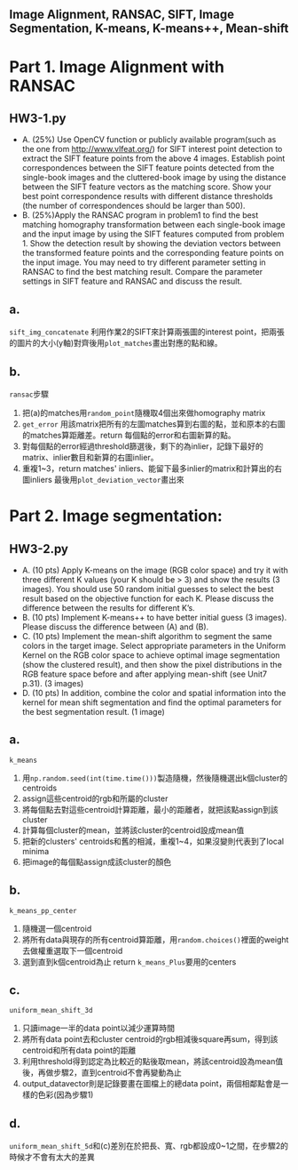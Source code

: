 ## Image Alignment, RANSAC, SIFT, Image Segmentation, K-means, K-means++, Mean-shift

# Part 1. Image Alignment with RANSAC
## HW3-1.py
- A. (25%) Use OpenCV function or publicly available program(such as the one from http://www.vlfeat.org/) for SIFT interest point detection to extract the SIFT feature points from the above 4 images. Establish point correspondences between the SIFT feature points detected from the single-book images and the cluttered-book image by using the distance between the SIFT feature vectors as the matching score. Show your best point correspondence results with different distance thresholds (the number of correspondences should be larger than 500).
- B. (25%)Apply the RANSAC program in problem1 to find the best matching homography transformation between each single-book image and the input image by using the SIFT features computed from problem 1. Show the detection result by showing the deviation vectors between the transformed feature points and the corresponding feature points on the input image. You may need to try different parameter setting in RANSAC to find the best matching result. Compare the parameter settings in SIFT feature and RANSAC and discuss the result.

## a. 
`sift_img_concatenate` 利用作業2的SIFT來計算兩張圖的interest point，把兩張的圖片的大小(y軸)對齊後用`plot_matches`畫出對應的點和線。

## b.
`ransac`步驟
1. 把(a)的matches用`random_point`隨機取4個出來做homography matrix
2. `get_error` 用該matrix把所有的左圖matches算到右圖的點，並和原本的右圖的matches算距離差。return 每個點的error和右圖新算的點。
3. 對每個點的error經過threshold篩選後，剩下的為inlier，記錄下最好的matrix、inlier數目和新算的右圖inlier。
4. 重複1~3，return matches' inliers、能留下最多inlier的matrix和計算出的右圖inliers
最後用`plot_deviation_vector`畫出來

# Part 2. Image segmentation:
## HW3-2.py
- A. (10 pts) Apply K-means on the image (RGB color space) and try it with three different K values (your K should be > 3) and show the results (3 images). You should use 50 random initial guesses to select the best result based on the objective function for each K. Please discuss the difference between the results for different K’s.
- B. (10 pts) Implement K-means++ to have better initial guess (3 images). Please discuss the difference between (A) and (B).
- C. (10 pts) Implement the mean-shift algorithm to segment the same colors in the target image. Select appropriate parameters in the Uniform Kernel on the RGB color space to achieve optimal image segmentation (show the clustered result), and then show the pixel distributions in the R*G*B feature space before and after applying mean-shift (see Unit7 p.31). (3 images)
- D. (10 pts) In addition, combine the color and spatial information into the kernel for mean shift segmentation and find the optimal parameters for the best segmentation result. (1 image)

## a.

`k_means`
1. 用`np.random.seed(int(time.time()))`製造隨機，然後隨機選出k個cluster的centroids
2. assign這些centroid的rgb和所屬的cluster
3. 將每個點去對這些centroid計算距離，最小的距離者，就把該點assign到該cluster
4. 計算每個cluster的mean，並將該cluster的centroid設成mean值
5. 把新的clusters' centroids和舊的相減，重複1~4，如果沒變則代表到了local minima
6. 把image的每個點assign成該cluster的顏色

## b.
`k_means_pp_center`
1. 隨機選一個centroid
2. 將所有data與現存的所有centroid算距離，用`random.choices()`裡面的weight去做權重選取下一個centroid
3. 選到直到k個centroid為止
return `k_means_Plus`要用的centers

## c.
`uniform_mean_shift_3d`
1. 只讀image一半的data point以減少運算時間
2. 將所有data point去和cluster centroid的rgb相減後square再sum，得到該centroid和所有data point的距離
3. 利用threshold得到認定為比較近的點後取mean，將該centroid設為mean值後，再做步驟2，直到centroid不會再變動為止
4. output_datavector則是記錄要畫在圖檔上的總data point，兩個相鄰點會是一樣的色彩(因為步驟1)

## d.
`uniform_mean_shift_5d`和(c)差別在於把長、寬、rgb都設成0~1之間，在步驟2的時候才不會有太大的差異
